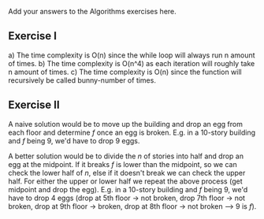 Add your answers to the Algorithms exercises here.


## Exercise I

a) The time complexity is O(n) since the while loop will always run n amount of times.
b) The time complexity is O(n^4) as each iteration will roughly take n amount of times.
c) The time complexity is O(n) since the function will recursively be called bunny-number of times.

## Exercise II

A naive solution would be to move up the building and drop an egg from each
floor and determine _f_ once an egg is broken. E.g. in a 10-story building and 
_f_ being 9, we'd have to drop 9 eggs.

A better solution would be to divide the _n_ of stories into half and drop 
an egg at the midpoint. If it breaks _f_ is lower than the midpoint, so 
we can check the lower half of _n_, else if it doesn't break we can check the 
upper half. For either the upper or lower half we repeat the above process
(get midpoint and drop the egg). E.g. in a 10-story building and 
_f_ being 9, we'd have to drop 4 eggs (drop at 5th floor -> not broken, 
drop 7th floor -> not broken, drop at 9th floor -> broken, 
drop at 8th floor -> not broken --> 9 is _f_).
